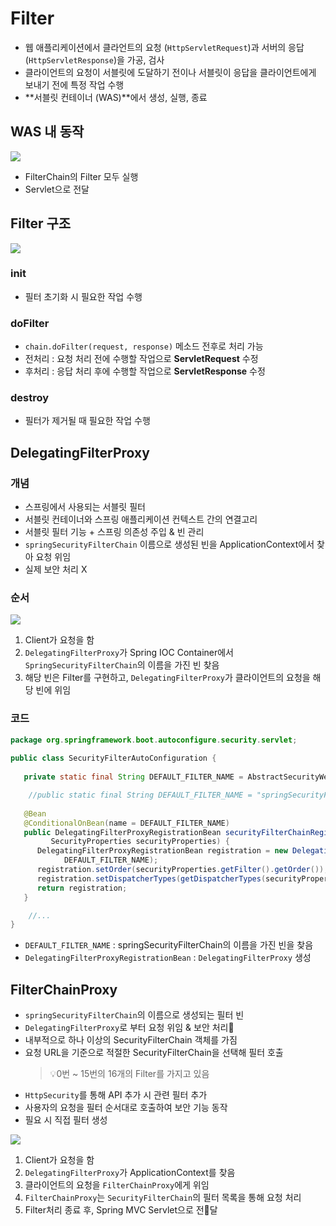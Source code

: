 # Filter
- 웹 애플리케이션에서 클라언트의 요청 (`HttpServletRequest`)과 서버의 응답 (`HttpServletResponse`)을 가공, 검사
- 클라이언트의 요청이 서블릿에 도달하기 전이나 서블릿이 응답을 클라이언트에게 보내기 전에 특정 작업 수행
- **서블릿 컨테이너 (WAS)**에서 생성, 실행, 종료
## WAS 내 동작
![](https://i.imgur.com/j8MIyk0.png)
- FilterChain의 Filter 모두 실행
- Servlet으로 전달
## Filter 구조
![](https://i.imgur.com/9xhcVGX.png)
### init
- 필터 초기화 시 필요한 작업 수행
### doFilter
- `chain.doFilter(request, response)` 메소드 전후로 처리 가능
- 전처리 : 요청 처리 전에 수행할 작업으로 **ServletRequest** 수정
- 후처리 : 응답 처리 후에 수행할 작업으로 **ServletResponse** 수정
### destroy
- 필터가 제거될 때 필요한 작업 수행
## DelegatingFilterProxy
### 개념
- 스프링에서 사용되는 서블릿 필터
- 서블릿 컨테이너와 스프링 애플리케이션 컨텍스트 간의 연결고리
- 서블릿 필터 기능 + 스프링 의존성 주입 & 빈 관리
- `springSecurityFilterChain` 이름으로 생성된 빈을 ApplicationContext에서 찾아 요청 위임
- 실제 보안 처리 X
### 순서
![](https://i.imgur.com/atlYpsL.png)
1. Client가 요청을 함
2. `DelegatingFilterProxy`가 Spring IOC Container에서 `SpringSecurityFilterChain`의 이름을 가진 빈 찾음
3. 해당 빈은 Filter를 구현하고, `DelegatingFilterProxy`가 클라이언트의 요청을 해당 빈에 위임
### 코드
```java
package org.springframework.boot.autoconfigure.security.servlet;  
  
public class SecurityFilterAutoConfiguration {  
  
   private static final String DEFAULT_FILTER_NAME = AbstractSecurityWebApplicationInitializer.DEFAULT_FILTER_NAME;  

	//public static final String DEFAULT_FILTER_NAME = "springSecurityFilterChain";
  
   @Bean  
   @ConditionalOnBean(name = DEFAULT_FILTER_NAME)  
   public DelegatingFilterProxyRegistrationBean securityFilterChainRegistration(  
         SecurityProperties securityProperties) {  
      DelegatingFilterProxyRegistrationBean registration = new DelegatingFilterProxyRegistrationBean(  
            DEFAULT_FILTER_NAME);  
      registration.setOrder(securityProperties.getFilter().getOrder());  
      registration.setDispatcherTypes(getDispatcherTypes(securityProperties));  
      return registration;  
   }  

	//...
}
```
- `DEFAULT_FILTER_NAME` : springSecurityFilterChain의 이름을 가진 빈을 찾음
- `DelegatingFilterProxyRegistrationBean` : `DelegatingFilterProxy` 생성
## FilterChainProxy
- `springSecurityFilterChain`의 이름으로 생성되는 필터 빈
- `DelegatingFilterProxy`로 부터 요청 위임 & 보안 처리
- 내부적으로 하나 이상의 SecurityFilterChain 객체를 가짐
- 요청 URL을 기준으로 적절한 SecurityFilterChain을 선택해 필터 호출
	>💡0번 ~ 15번의 16개의 Filter를 가지고 있음
- `HttpSecurity`를 통해 API 추가 시 관련 필터 추가
- 사용자의 요청을 필터 순서대로 호출하여 보안 기능 동작
- 필요 시 직접 필터 생성

![](https://i.imgur.com/fb4kic0.png)
1. Client가 요청을 함
2. `DelegatingFilterProxy`가 ApplicationContext를 찾음
3. 클라이언트의 요청을 `FilterChainProxy`에게 위임
4. `FilterChainProxy`는 `SecurityFilterChain`의 필터 목록을 통해 요청 처리
5. Filter처리 종료 후, Spring MVC Servlet으로 전달
